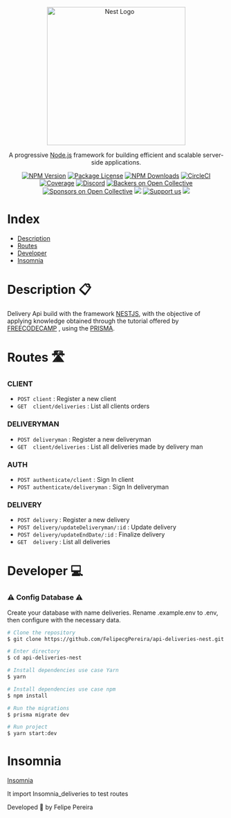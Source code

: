 <p align="center">
  <a href="http://nestjs.com/" target="blank"><img src="https://nestjs.com/img/logo_text.svg" width="320" alt="Nest Logo" /></a>
</p>

[circleci-image]: https://img.shields.io/circleci/build/github/nestjs/nest/master?token=abc123def456
[circleci-url]: https://circleci.com/gh/nestjs/nest

  <p align="center">A progressive <a href="http://nodejs.org" target="_blank">Node.js</a> framework for building efficient and scalable server-side applications.</p>
    <p align="center">
<a href="https://www.npmjs.com/~nestjscore" target="_blank"><img src="https://img.shields.io/npm/v/@nestjs/core.svg" alt="NPM Version" /></a>
<a href="https://www.npmjs.com/~nestjscore" target="_blank"><img src="https://img.shields.io/npm/l/@nestjs/core.svg" alt="Package License" /></a>
<a href="https://www.npmjs.com/~nestjscore" target="_blank"><img src="https://img.shields.io/npm/dm/@nestjs/common.svg" alt="NPM Downloads" /></a>
<a href="https://circleci.com/gh/nestjs/nest" target="_blank"><img src="https://img.shields.io/circleci/build/github/nestjs/nest/master" alt="CircleCI" /></a>
<a href="https://coveralls.io/github/nestjs/nest?branch=master" target="_blank"><img src="https://coveralls.io/repos/github/nestjs/nest/badge.svg?branch=master#9" alt="Coverage" /></a>
<a href="https://discord.gg/G7Qnnhy" target="_blank"><img src="https://img.shields.io/badge/discord-online-brightgreen.svg" alt="Discord"/></a>
<a href="https://opencollective.com/nest#backer" target="_blank"><img src="https://opencollective.com/nest/backers/badge.svg" alt="Backers on Open Collective" /></a>
<a href="https://opencollective.com/nest#sponsor" target="_blank"><img src="https://opencollective.com/nest/sponsors/badge.svg" alt="Sponsors on Open Collective" /></a>
  <a href="https://paypal.me/kamilmysliwiec" target="_blank"><img src="https://img.shields.io/badge/Donate-PayPal-ff3f59.svg"/></a>
    <a href="https://opencollective.com/nest#sponsor"  target="_blank"><img src="https://img.shields.io/badge/Support%20us-Open%20Collective-41B883.svg" alt="Support us"></a>
  <a href="https://twitter.com/nestframework" target="_blank"><img src="https://img.shields.io/twitter/follow/nestframework.svg?style=social&label=Follow"></a>
</p>
  <!--[![Backers on Open Collective](https://opencollective.com/nest/backers/badge.svg)](https://opencollective.com/nest#backer)
  [![Sponsors on Open Collective](https://opencollective.com/nest/sponsors/badge.svg)](https://opencollective.com/nest#sponsor)-->

# Index
- [Description](#-description)
- [Routes](#-routes)
- [Developer](#-developer)
- [Insomnia](#-insomnia)

# Description 📋
  
  Delivery Api build with the framework  <a href="https://nestjs.com/">NESTJS</a>, with the objective of applying knowledge obtained through the tutorial offered by <a href="https://www.freecodecamp.org/learn">FREECODECAMP</a> , using the <a href="https://www.prisma.io/">PRISMA</a>.



# Routes 🛣️

### CLIENT 
- `POST client` : Register a new client
- `GET  client/deliveries` : List all clients orders

### DELIVERYMAN 
- `POST deliveryman` : Register a new deliveryman
- `GET  client/deliveries` : List all deliveries made by delivery man


### AUTH 
- `POST authenticate/client` : Sign In client
- `POST authenticate/deliveryman` : Sign In deliveryman

### DELIVERY 
- `POST delivery` : Register a new delivery
- `POST delivery/updateDeliveryman/:id` : Update delivery
- `POST delivery/updateEndDate/:id` : Finalize delivery
- `GET  delivery` : List all deliveries

# Developer 💻

### ⚠️ Config Database ⚠️
Create your database with name deliveries. Rename .example.env to .env, then configure with the necessary data.

```bash 
# Clone the repository
$ git clone https://github.com/FelipecgPereira/api-deliveries-nest.git

# Enter directory
$ cd api-deliveries-nest

# Install dependencies use case Yarn
$ yarn

# Install dependencies use case npm
$ npm install

# Run the migrations
$ prisma migrate dev

# Run project
$ yarn start:dev

```

# Insomnia

<a href="https://insomnia.rest/download">Insomnia</a>

It import Insomnia_deliveries to test routes

Developed 🚀 by Felipe Pereira